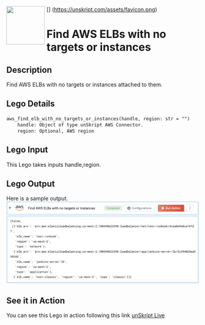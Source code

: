 [<img align="left" src="https://unskript.com/assets/favicon.png" width="100" height="100" style="padding-right: 5px">]
(https://unskript.com/assets/favicon.png)
<h1>Find AWS ELBs with no targets or instances</h1>

## Description
Find AWS ELBs with no targets or instances attached to them.

## Lego Details
	aws_find_elb_with_no_targets_or_instances(handle, region: str = "")
		handle: Object of type unSkript AWS Connector.
		region: Optional, AWS region


## Lego Input
This Lego takes inputs handle,region.

## Lego Output
Here is a sample output.
<img src="./1.png">

## See it in Action

You can see this Lego in action following this link [unSkript Live](https://us.app.unskript.io)